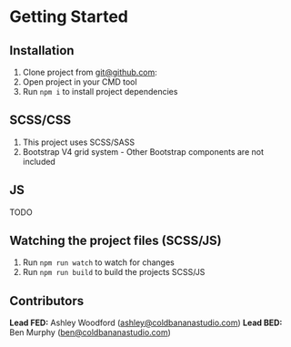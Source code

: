 # Getting Started

## Installation
1. Clone project from git@github.com:
2. Open project in your CMD tool
3. Run `npm i` to install project dependencies

## SCSS/CSS

1. This project uses SCSS/SASS
2. Bootstrap V4 grid system - Other Bootstrap components are not included

## JS

TODO

## Watching the project files (SCSS/JS)
1. Run `npm run watch` to watch for changes
2. Run `npm run build` to build the projects SCSS/JS

## Contributors

**Lead FED:** Ashley Woodford (ashley@coldbananastudio.com)
**Lead BED:** Ben Murphy (ben@coldbananastudio.com)